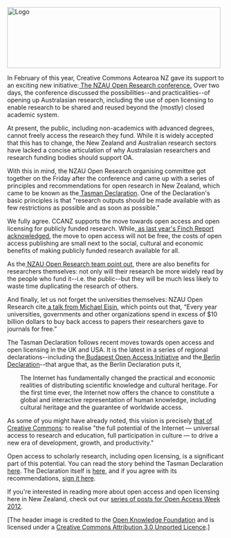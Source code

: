 <html><body><img id="logo-img-id" class="aligncenter" src="https://sites.google.com/site/nzauopenresearch/_/rsrc/1339115011176/config/customLogo.gif?revision=8" alt="Logo" width="493" height="141">

<p dir="ltr">In February of this year, Creative Commons Aotearoa NZ gave its support to an exciting new initiative:<a href="https://sites.google.com/site/nzauopenresearch/home"> The NZAU Open Research conference.</a> Over two days, the conference discussed the possibilities--and practicalities--of opening up Australasian research, including the use of open licensing to enable research to be shared and reused beyond the (mostly) closed academic system.</p>

<p dir="ltr">At present, the public, including non-academics with advanced degrees, cannot freely access the research they fund. While it is widely accepted that this has to change, the New Zealand and Australian research sectors have lacked a concise articulation of why Australasian researchers and research funding bodies should support OA.</p>

<p dir="ltr">With this in mind, the NZAU Open Research organising committee got together on the Friday after the conference and came up with a series of principles and recommendations for open research in New Zealand, which came to be known as the<a href="https://sites.google.com/site/nzauopenresearch/tasman-declaration"> Tasman Declaration</a>. One of the Declaration's basic principles is that "research outputs should be made available with as few restrictions as possible and as soon as possible."</p>

<p dir="ltr">We fully agree. CCANZ supports the move towards open access and open licensing for publicly funded research. While,<a href="http://creativecommons.org.nz/2012/07/what-to-make-of-the-finch-report/"> as last year's Finch Report acknowledged</a>, the move to open access will not be free, the costs of open access publishing are small next to the social, cultural and economic benefits of making publicly funded research available for all.</p>

<p dir="ltr">As the<a href="http://https//sites.google.com/site/nzauopenresearch/tasman-declaration/our-story"> NZAU Open Research team point out</a>, there are also benefits for researchers themselves: not only will their research be more widely read by the people who fund it--i.e. the public--but they will be much less likely to waste time duplicating the research of others.</p>

<p dir="ltr">And finally, let us not forget the universities themselves: NZAU Open Research cite<a href="http://www.michaeleisen.org/blog/?p=1346"> a talk from Michael Eisin</a>, which points out that, “Every year universities, governments and other organizations spend in excess of $10 billion dollars to buy back access to papers their researchers gave to journals for free.”</p>

<p dir="ltr">The Tasman Declaration follows recent moves towards open access and open licensing in the UK and USA. It is the latest in a series of regional declarations--including the<a href="http://www.opensocietyfoundations.org/openaccess"> Budapest Open Access Initiative</a> and the<a href="http://oa.mpg.de/berlin-prozess/berliner-erklarung/"> Berlin Declaration</a>--that argue that, as the Berlin Declaration puts it,</p>

<p style="padding-left:30px;" dir="ltr">The Internet has fundamentally changed the practical and economic realities of distributing scientific knowledge and cultural heritage. For the first time ever, the Internet now offers the chance to constitute a global and interactive representation of human knowledge, including cultural heritage and the guarantee of worldwide access.</p>

As some of you might have already noted, this vision is precisely <a href="http://creativecommons.org/about" target="_blank">that of Creative Commons</a>: to realise "the full potential of the Internet — universal access to research and education, full participation in culture — to drive a new era of development, growth, and productivity."



Open access to scholarly research, including open licensing, is a significant part of this potential. You can read the story behind the Tasman Declaration <a href="https://sites.google.com/site/nzauopenresearch/tasman-declaration/our-story" target="_blank">here</a>. The Declaration itself is <a href="https://sites.google.com/site/nzauopenresearch/tasman-declaration" target="_blank">here</a>, and if you agree with its recommendations, <a href="https://sites.google.com/site/nzauopenresearch/sign-up-to-the-tasman-declaration" target="_blank">sign it here</a>.



If you're interested in reading more about open access and open licensing here in New Zealand, check out our <a href="http://creativecommons.org.nz/open_access_2012/" target="_blank">series of posts for Open Access Week 2012</a>.



[The header image is credited to the <a href="http://blog.okfn.org/2011/12/13/update-from-the-open-science-working-group/" rel="nofollow" target="_blank">Open Knowledge Foundation</a> and is licensed under a <a href="http://creativecommons.org/licenses/by/3.0/" rel="nofollow" target="_blank">Creative Commons Attribution 3.0 Unported Licence</a>.]</body></html>